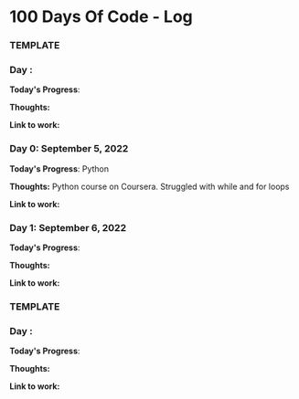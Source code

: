 # 100 Days Of Code - Log

### TEMPLATE
### Day : 

**Today's Progress**: 

**Thoughts:** 

**Link to work:** 


### Day 0: September 5, 2022

**Today's Progress**: Python

**Thoughts:** Python course on Coursera. Struggled with while and for loops

**Link to work:** 

### Day 1: September 6, 2022

**Today's Progress**: 

**Thoughts:** 

**Link to work:** 



### TEMPLATE
### Day : 

**Today's Progress**: 

**Thoughts:** 

**Link to work:** 

